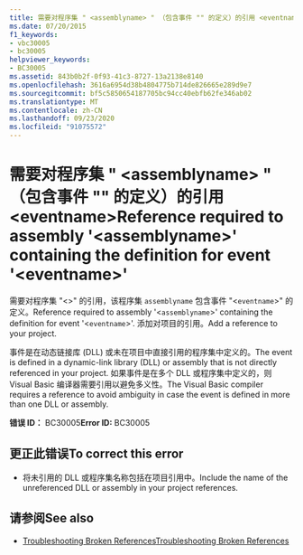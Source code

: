 ```yaml
---
title: 需要对程序集 " <assemblyname> " （包含事件 "" 的定义）的引用 <eventname>
ms.date: 07/20/2015
f1_keywords:
- vbc30005
- bc30005
helpviewer_keywords:
- BC30005
ms.assetid: 843b0b2f-0f93-41c3-8727-13a2138e8140
ms.openlocfilehash: 3616a6954d38b4804775b714de826665e289d9e7
ms.sourcegitcommit: bf5c5850654187705bc94cc40ebfb62fe346ab02
ms.translationtype: MT
ms.contentlocale: zh-CN
ms.lasthandoff: 09/23/2020
ms.locfileid: "91075572"
---
```

# <a name="reference-required-to-assembly-assemblyname-containing-the-definition-for-event-eventname"></a><span data-ttu-id="e6028-102">需要对程序集 " \<assemblyname> " （包含事件 "" 的定义）的引用 \<eventname></span><span class="sxs-lookup"><span data-stu-id="e6028-102">Reference required to assembly '\<assemblyname>' containing the definition for event '\<eventname>'</span></span>

<span data-ttu-id="e6028-103">需要对程序集 "<>" 的引用，该程序集 `assemblyname` 包含事件 "<`eventname`>" 的定义。</span><span class="sxs-lookup"><span data-stu-id="e6028-103">Reference required to assembly '<`assemblyname`>' containing the definition for event '<`eventname`>'.</span></span> <span data-ttu-id="e6028-104">添加对项目的引用。</span><span class="sxs-lookup"><span data-stu-id="e6028-104">Add a reference to your project.</span></span>  
  
 <span data-ttu-id="e6028-105">事件是在动态链接库 (DLL) 或未在项目中直接引用的程序集中定义的。</span><span class="sxs-lookup"><span data-stu-id="e6028-105">The event is defined in a dynamic-link library (DLL) or assembly that is not directly referenced in your project.</span></span> <span data-ttu-id="e6028-106">如果事件是在多个 DLL 或程序集中定义的，则 Visual Basic 编译器需要引用以避免多义性。</span><span class="sxs-lookup"><span data-stu-id="e6028-106">The Visual Basic compiler requires a reference to avoid ambiguity in case the event is defined in more than one DLL or assembly.</span></span>  
  
 <span data-ttu-id="e6028-107">**错误 ID：** BC30005</span><span class="sxs-lookup"><span data-stu-id="e6028-107">**Error ID:** BC30005</span></span>  
  
## <a name="to-correct-this-error"></a><span data-ttu-id="e6028-108">更正此错误</span><span class="sxs-lookup"><span data-stu-id="e6028-108">To correct this error</span></span>  
  
- <span data-ttu-id="e6028-109">将未引用的 DLL 或程序集名称包括在项目引用中。</span><span class="sxs-lookup"><span data-stu-id="e6028-109">Include the name of the unreferenced DLL or assembly in your project references.</span></span>  
  
## <a name="see-also"></a><span data-ttu-id="e6028-110">请参阅</span><span class="sxs-lookup"><span data-stu-id="e6028-110">See also</span></span>

- [<span data-ttu-id="e6028-111">Troubleshooting Broken References</span><span class="sxs-lookup"><span data-stu-id="e6028-111">Troubleshooting Broken References</span></span>](/visualstudio/ide/troubleshooting-broken-references)
